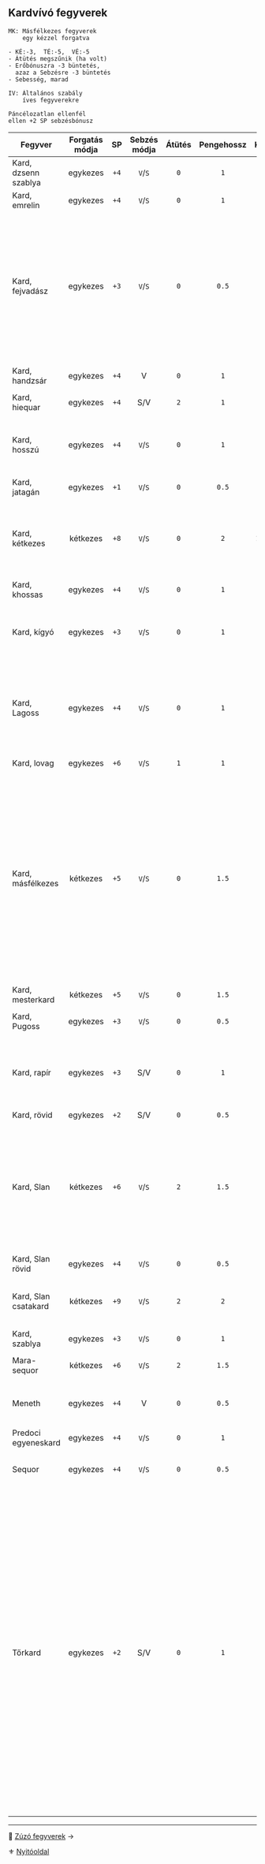 ## Kardvívó fegyverek

```
MK: Másfélkezes fegyverek
    egy kézzel forgatva

- KÉ:-3,  TÉ:-5,  VÉ:-5
- Átütés megszűnik (ha volt)
- Erőbónuszra -3 büntetés,
  azaz a Sebzésre -3 büntetés
- Sebesség, marad
```

```
IV: Általános szabály
    íves fegyverekre

Páncélozatlan ellenfél
ellen +2 SP sebzésbónusz
```

<!-- tag: md_table_fegyver_start -->

| Fegyver              | Forgatás módja |  SP  | Sebzés módja | Átütés | Pengehossz |  KÉ  |  TÉ  |  VÉ  | Sebesség | Speciális                                                                                                                                                                                                                                                                                                                                                                                                                                                                                                                                                                                                                                 |
| -------------------- | :------------: | :--: | :----------: | :----: | :--------: | :--: | :--: | :--: | :------: | ----------------------------------------------------------------------------------------------------------------------------------------------------------------------------------------------------------------------------------------------------------------------------------------------------------------------------------------------------------------------------------------------------------------------------------------------------------------------------------------------------------------------------------------------------------------------------------------------------------------------------------------- |
| Kard, dzsenn szablya |    egykezes    | `+4` |   `V`/`S`    |  `0`   |    `1`     | `8`  | `15` | `15` |   `5`    | `IV` fegyver                                                                                                                                                                                                                                                                                                                                                                                                                                                                                                                                                                                                                              |
| Kard, emrelin        |    egykezes    | `+4` |   `V`/`S`    |  `0`   |    `1`     | `7`  | `13` | `13` |   `6`    |                                                                                                                                                                                                                                                                                                                                                                                                                                                                                                                                                                                                                                           |
| Kard, fejvadász      |    egykezes    | `+3` |   `V`/`S`    |  `0`   |   `0.5`    | `5`  | `9`  | `11` |   `5`    | `KF`: **Tradíció: Fejvadász** - `6.szint`<br />Gorv1ki klánnal, vagy mesterrel.<br />Ha a karakter nem ismeri a fegyver különleges fogásait akkor harcértékei sima rövidkardé lesznek.<br />Hárítófegyverként is használható.                                                                                                                                                                                                                                                                                                                                                                                                             |
| Kard, handzsár       |    egykezes    | `+4` |      V       |  `0`   |    `1`     | `4`  | `13` | `10` |   `6`    | `IV` fegyver<br />Erő követelmény: `+2`                                                                                                                                                                                                                                                                                                                                                                                                                                                                                                                                                                                                   |
| Kard, hiequar        |    egykezes    | `+4` |     S/V      |  `2`   |    `1`     | `4`  | `12` | `8`  |   `6`    | Elfek használják. Előtörténet!                                                                                                                                                                                                                                                                                                                                                                                                                                                                                                                                                                                                            |
| Kard, hosszú         |    egykezes    | `+4` |   `V`/`S`    |  `0`   |    `1`     | `6`  | `12` | `12` |   `6`    | Nem éri meg, mert a másfélkezes sokkal jobb mindenben és nincs hátránya                                                                                                                                                                                                                                                                                                                                                                                                                                                                                                                                                                   |
| Kard, jatagán        |    egykezes    | `+1` |   `V`/`S`    |  `0`   |   `0.5`    | `5`  | `9`  | `7`  |   `5`    | `IV` fegyver                                                                                                                                                                                                                                                                                                                                                                                                                                                                                                                                                                                                                              |
| Kard, kétkezes       |    kétkezes    | `+8` |   `V`/`S`    |  `0`   |    `2`     | `10` | `20` | `15` |   `8`    | Ha közrefogják a forgatót, fegyverének VÉ-je `0`-ra zuhan.<br />Erő követelmény: `+2`<br />Edzettség követelmény: `+1`                                                                                                                                                                                                                                                                                                                                                                                                                                                                                                                    |
| Kard, khossas        |    egykezes    | `+4` |   `V`/`S`    |  `0`   |    `1`     | `4`  | `11` | `10` |   `6`    | Elfek használják. Előtörténet!                                                                                                                                                                                                                                                                                                                                                                                                                                                                                                                                                                                                            |
| Kard, kígyó          |    egykezes    | `+3` |   `V`/`S`    |  `0`   |    `1`     | `5`  | `11` | `11` | `6`<br>  | Szúró sebzés: `+5` SP; `IV`: ugyan nem íves fegyver, de kialakítása miatt érvényesek rá annak extrái.                                                                                                                                                                                                                                                                                                                                                                                                                                                                                                                                     |
| Kard, Lagoss         |    egykezes    | `+4` |   `V`/`S`    |  `0`   |    `1`     | `8`  | `16` | `16` |   `6`    | `KF`: **Tradíció: Fejvadász** - `9.szint`<br /> Amennyiben ez nincs meg, akkor csak a Hosszúkard értékeivel forgatható.                                                                                                                                                                                                                                                                                                                                                                                                                                                                                                                   |
| Kard, lovag          |    egykezes    | `+6` |   `V`/`S`    |  `1`   |    `1`     | `7`  | `15` | `12` |   `7`    | Erő követelmény: `+2`                                                                                                                                                                                                                                                                                                                                                                                                                                                                                                                                                                                                                     |
| Kard, másfélkezes    |    kétkezes    | `+5` |   `V`/`S`    |  `0`   |   `1.5`    | `8`  | `16` | `16` |   `7`    | `MK`, továbbá:<br />- 2 kézre fogva: alap <br />- 1 kézre fogva:  <br />&nbsp;&nbsp;• `-3` KÉ, `-5` TÉ, `-5` VÉ<br />&nbsp;&nbsp;• Átütés megszűnik (ha volt)<br />&nbsp;&nbsp;• Erőbónuszra -3 büntetés, azaz a SP: `-3` büntetés<br />&nbsp;&nbsp;• Sebesség, marad <br />- `+1`-es Erő alatt forgatva:<br />&nbsp;&nbsp;• `1` pontonként `-10` minden harcértékre<br />&nbsp;&nbsp;• `1:1` levonás SP-ből                                                                                                                                                                                                                              |
| Kard, mesterkard     |    kétkezes    | `+5` |   `V`/`S`    |  `0`   |   `1.5`    | `9`  | `18` | `13` |   `7`    | `MK`                                                                                                                                                                                                                                                                                                                                                                                                                                                                                                                                                                                                                                      |
| Kard, Pugoss         |    egykezes    | `+3` |   `V`/`S`    |  `0`   |   `0.5`    | `6`  | `12` | `12` |   `5`    | `KF`: **Tradíció: Fejvadász** - `9.szint`                                                                                                                                                                                                                                                                                                                                                                                                                                                                                                                                                                                                 |
| Kard, rapír          |    egykezes    | `+3` |     S/V      |  `0`   |    `1`     | `6`  | `12` | `12` |   `6`    | Nemesemberek jellemző fegyvere valós harci körülmények között. Nem összetévesztendő a tőrkarddal.                                                                                                                                                                                                                                                                                                                                                                                                                                                                                                                                         |
| Kard, rövid          |    egykezes    | `+2` |     S/V      |  `0`   |   `0.5`    | `4`  | `8`  | `8`  |   `6`    | -                                                                                                                                                                                                                                                                                                                                                                                                                                                                                                                                                                                                                                         |
| Kard, Slan           |    kétkezes    | `+6` |   `V`/`S`    |  `2`   |   `1.5`    | `9`  | `19` | `13` |   `6`    | `MK`, `KF`: **Tradíció: Slan** - `6.szint`<br />Nagyon ritka, rendkívül nehéz hozzájutni, legtöbbször személyre szabott.<br />Fegyverrántásban képzett karakter fegyverrántó szituációban `+5` KÉ-t kap.                                                                                                                                                                                                                                                                                                                                                                                                                                  |
| Kard, Slan rövid     |    egykezes    | `+4` |   `V`/`S`    |  `0`   |   `0.5`    | `5`  | `11` | `5`  |   `5`    | Lásd Slan kard (de nem (MK))                                                                                                                                                                                                                                                                                                                                                                                                                                                                                                                                                                                                              |
| Kard, Slan csatakard |    kétkezes    | `+9` |   `V`/`S`    |  `2`   |    `2`     | `9`  | `23` | `17` |   `8`    | Hihetetlen drága és ritka.<br />Csak két kézzel forgatható.  <br />(spec)                                                                                                                                                                                                                                                                                                                                                                                                                                                                                                                                                                 |
| Kard, szablya        |    egykezes    | `+3` |   `V`/`S`    |  `0`   |    `1`     | `6`  | `12` | `12` |   `6`    | `IV` fegyver                                                                                                                                                                                                                                                                                                                                                                                                                                                                                                                                                                                                                              |
| Mara-sequor          |    kétkezes    | `+6` |   `V`/`S`    |  `2`   |   `1.5`    | `9`  | `20` | `16` |   `6`    | `MK`,`KF`: **Tradíció: Fejvadász** - `9.szint`                                                                                                                                                                                                                                                                                                                                                                                                                                                                                                                                                                                            |
| Meneth               |    egykezes    | `+4` |      V       |  `0`   |   `0.5`    | `6`  | `10` | `7`  |   `6`    | `KF`: **Tradíció: Amund** - `9.szint`; Spec: ⭕TODO⭕                                                                                                                                                                                                                                                                                                                                                                                                                                                                                                                                                                                       |
| Predoci egyeneskard  |    egykezes    | `+4` |   `V`/`S`    |  `0`   |    `1`     | `7`  | `13` | `11` |   `6`    | -                                                                                                                                                                                                                                                                                                                                                                                                                                                                                                                                                                                                                                         |
| Sequor               |    egykezes    | `+4` |   `V`/`S`    |  `0`   |   `0.5`    | `6`  | `13` | `11` |   `5`    | `IV` fegyver, `KF`: **Tradíció: Fejvadász** - `9.szint`                                                                                                                                                                                                                                                                                                                                                                                                                                                                                                                                                                                   |
| Tőrkard              |    egykezes    | `+2` |     S/V      |  `0`   |    `1`     | `6`  | `12` | `12` |   `5`    | Nemesemberek fegyvere városi környezetben. Részben esztétikai értékkel bír, részben a szűk utcákban, sikátorokban könnyen forgatható tulajdonságában emelkedik ki.<br />- [Területre/pontra támadás](066_05_altalanos_manoverek.md#ter%C3%BCletre--pontra-t%C3%A1mad%C3%A1s) manővernél: a Nehézség `1`-el csökken <br />- Ha az ellenfél is tőrkarddal harcol, mindketten kapnak `+10` VÉ bónuszt egymás ellen.<br />- Erőbónusz nem számít!<br />- Könnyebb ellene a [Fegyvertörés](066_05_altalanos_manoverek.md#lefegyverz%C3%A9s--fegyvert%C3%B6r%C3%A9s) Manőver → Nehézség:`-2`<br />- Zúzó fegyverek ellen `VÉ` büntetés: `VÉ:-8` |

<!-- tag: md_table_fegyver_end -->

---

🔗 [Zúzó fegyverek](068_04_zuzo_fegyverek.md) →

⚜️ [Nyitóoldal](start.md#6-harcrendszer-%EF%B8%8F)
